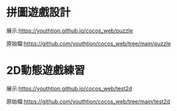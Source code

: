 # 拼圖遊戲設計
展示:https://youthtion.github.io/cocos_web/puzzle

原始檔:https://github.com/youthtion/cocos_web/tree/main/puzzle

# 2D動態遊戲練習
展示:https://youthtion.github.io/cocos_web/test2d

原始檔:https://github.com/youthtion/cocos_web/tree/main/test2d
